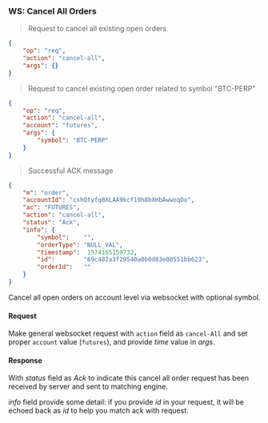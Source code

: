 ### WS: Cancel All Orders

> Request to cancel all existing open orders 

```json
{
    "op": "req",
    "action": "cancel-all",
    "args": {}
}
```

> Request to cancel existing open order related to symbol "BTC-PERP"

```json
{
    "op": "req",
    "action": "cancel-all",
    "account": "futures",
    "args": {
        "symbol": "BTC-PERP"
    }
}
```

> Successful ACK message

```json
{
    "m": "order",
    "accountId": "cshQtyfq8XLAA9kcf19h8bXHbAwwoqDo",
    "ac": "FUTURES",
    "action": "cancel-all",
    "status": "Ack",
    "info": {
        "symbol":    "",
        "orderType": "NULL_VAL",
        "timestamp":  1574165159732,
        "id":        "69c482a3f29540a0b0d83e00551bb623",
        "orderId":   ""
    }
}
```

Cancel all open orders on account level via websocket with optional symbol.

#### Request

Make general websocket request with `action` field as `cancel-All` and set proper `account` value (`futures`), and provide *time* value in *args*.

#### Response

With *status* field as *Ack* to indicate this cancel all order request has been received by server and sent to matching engine. 

*info* field provide some detail: if you provide *id* in your request, it will be echoed back as *id* to help you match ack with request.

